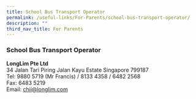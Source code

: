 ```yaml
---
title: School Bus Transport Operator
permalink: /useful-links/For-Parents/school-bus-transport-operator/
description: ""
third_nav_title: For Parents
---
```

### School Bus Transport Operator

**LongLim Pte Ltd**<Br>
34 Jalan Tari Piring Jalan Kayu Estate Singapore 799187<Br>
Tel: 9880 5719 (Mr Francis) / 8133 4358 / 6482 2568<Br>
Fax: 6483 5219<Br>
Email: [chij@longlim.com](mailto:chij@longlim.com)